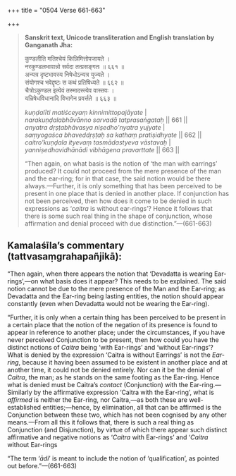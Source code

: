 +++
title = "0504 Verse 661-663"

+++
> **Sanskrit text, Unicode transliteration and English translation by Ganganath Jha:** 
>
> कुण्डलीति मतिश्चेयं किन्निमित्तोपजायते ।  
> नरकुण्डलभावान्नो सर्वदा तत्प्रसङ्गतः ॥ ६६१ ॥  
> अन्यत्र दृष्टभावस्य निषेधोऽन्यत्र युज्यते ।  
> संयोगश्च भवेद्दृष्टः स कथं प्रतिषिध्यते ॥ ६६२ ॥  
> चैत्रोऽकुण्डल इत्येवं तस्मादस्त्येव वास्तवः ।  
> यन्निषेधविधानादि विभागेन प्रवर्त्तते ॥ ६६३ ॥ 
>
> *kuṇḍalīti matiśceyaṃ kinnimittopajāyate* \|  
> *narakuṇḍalabhāvānno sarvadā tatprasaṅgataḥ* \|\| 661 \|\|  
> *anyatra dṛṣṭabhāvasya niṣedho'nyatra yujyate* \|  
> *saṃyogaśca bhaveddṛṣṭaḥ sa kathaṃ pratiṣidhyate* \|\| 662 \|\|  
> *caitro'kuṇḍala ityevaṃ tasmādastyeva vāstavaḥ* \|  
> *yanniṣedhavidhānādi vibhāgena pravarttate* \|\| 663 \|\| 
>
> “Then again, on what basis is the notion of ‘the man with earrings’ produced? It could not proceed from the mere presence of the man and the ear-ring; for in that case, the said notion would be there always.—Further, it is only something that has been perceived to be present in one place that is denied in another place. If conjunction has not been perceived, then how does it come to be denied in such expressions as ‘*caitra* is without ear-rings’? Hence it follows that there is some such real thing in the shape of conjunction, whose affirmation and denial proceed with due distinction.”—(661-663)



## Kamalaśīla’s commentary (tattvasaṃgrahapañjikā):

“Then again, when there appears the notion that ‘Devadatta is wearing Ear-rings’,—on what basis does it appear? This needs to be explained. The said notion cannot be due to the mere presence of the Man and the Ear-ring; as Devadatta and the Ear-ring being lasting entities, the notion should appear constantly (even when Devadatta would not be wearing the Ear-ring).

“Further, it is only when a certain thing has been perceived to be present in a certain place that the notion of the negation of its presence is found to appear in reference to another place; under the circumstances, if you have never perceived Conjunction to be present, then how could you have the distinct notions of *Caitra* being ‘with Ear-rings’ and ‘without Ear-rings’? What is denied by the expression ‘Caitra is without Earrings’ is not the *Ear-ring*, because it having been assumed to be existent in another place and at another time, it could not be denied entirely. Nor can it be the denial of *Caitra*, the man; as he stands on the same footing as the Ear-ring. Hence what is denied must be Caitra’s *contact* (Conjunction) with the Ear-ring.—Similarly by the affirmative expression ‘Caitra with the Ear-ring’, what is *affirmed* is neither the Ear-ring, nor Caitra,—as both these are well-established entities;—hence, by elimination, all that can be affirmed is the Conjunction between these two, which has not been cognised by any other means.—From all this it follows that, there is such a real thing as Conjunction (and Disjunction), by virtue of which there appear such distinct affirmative and negative notions as ‘*Caitra* with Ear-rings’ and ‘*Caitra* without Ear-rings

“The term ‘*ādi*’ is meant to include the notion of ‘qualification’, as pointed out before.”—(661-663)


